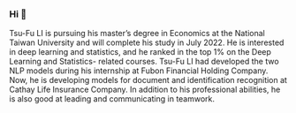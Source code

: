 ### Hi 👋 
Tsu-Fu LI is pursuing his master’s degree in Economics at the National Taiwan University and will complete his study in July 2022. He is interested in deep learning and statistics, and he ranked in the top 1% on the Deep Learning and Statistics- related courses.
Tsu-Fu LI had developed the two NLP models during his internship at Fubon Financial Holding Company. Now, he is developing models for document and identification recognition at Cathay Life Insurance Company. In addition to his professional abilities, he is also good at leading and communicating in teamwork.


<!--
**lzf85920/lzf85920** is a ✨ _special_ ✨ repository because its `README.md` (this file) appears on your GitHub profile.

Here are some ideas to get you started:

- 🔭 I’m currently working on ...
- 🌱 I’m currently learning ...
- 👯 I’m looking to collaborate on ...
- 🤔 I’m looking for help with ...
- 💬 Ask me about ...
- 📫 How to reach me: ...
- 😄 Pronouns: ...
- ⚡ Fun fact: ...
-->
